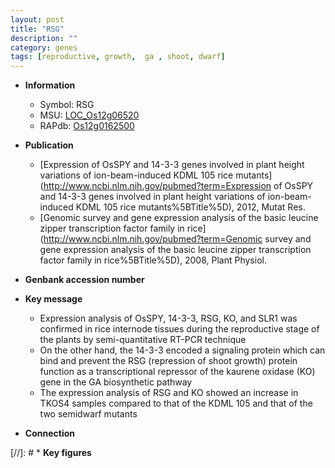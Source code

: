 ```yaml
---
layout: post
title: "RSG"
description: ""
category: genes
tags: [reproductive, growth,  ga , shoot, dwarf]
---
```


* **Information**  
    + Symbol: RSG  
    + MSU: [LOC_Os12g06520](http://rice.uga.edu/cgi-bin/ORF_infopage.cgi?orf=LOC_Os12g06520)  
    + RAPdb: [Os12g0162500](http://rapdb.dna.affrc.go.jp/viewer/gbrowse_details/irgsp1?name=Os12g0162500)  

* **Publication**  
    + [Expression of OsSPY and 14-3-3 genes involved in plant height variations of ion-beam-induced KDML 105 rice mutants](http://www.ncbi.nlm.nih.gov/pubmed?term=Expression of OsSPY and 14-3-3 genes involved in plant height variations of ion-beam-induced KDML 105 rice mutants%5BTitle%5D), 2012, Mutat Res.
    + [Genomic survey and gene expression analysis of the basic leucine zipper transcription factor family in rice](http://www.ncbi.nlm.nih.gov/pubmed?term=Genomic survey and gene expression analysis of the basic leucine zipper transcription factor family in rice%5BTitle%5D), 2008, Plant Physiol.

* **Genbank accession number**  

* **Key message**  
    + Expression analysis of OsSPY, 14-3-3, RSG, KO, and SLR1 was confirmed in rice internode tissues during the reproductive stage of the plants by semi-quantitative RT-PCR technique
    + On the other hand, the 14-3-3 encoded a signaling protein which can bind and prevent the RSG (repression of shoot growth) protein function as a transcriptional repressor of the kaurene oxidase (KO) gene in the GA biosynthetic pathway
    + The expression analysis of RSG and KO showed an increase in TKOS4 samples compared to that of the KDML 105 and that of the two semidwarf mutants

* **Connection**  

[//]: # * **Key figures**  


